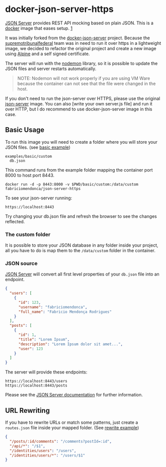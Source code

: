 # docker-json-server-https

[JSON Server](https://github.com/typicode/json-server) provides REST API mocking based on plain JSON.
This is a [docker](https://www.docker.io) image that eases setup. [1](https://github.com/clue/docker-json-server)

It was initially forked from the [docker-json-server](https://github.com/clue/docker-json-server) project. Because the [supremotribunalfederal](https://github.com/supremotribunalfederal) team was in need to run it over https in a lightweight image, we decided to refactor the original project and create a new image using [Alpine](https://alpinelinux.org/) and a self signed certificate.

The server will run with the [nodemon](https://nodemon.io/) library, so it is possible to update the JSON files and server restarts automatically.

> NOTE: Nodemon will not work properly if you are using VM Ware because the container can not see that the file were changed in the host.

If you don't need to run the json-server over HTTPS, please use the original [json-server](https://hub.docker.com/r/clue/json-server/) image. You can also [write your own server.js file] and run it over HTTP, but I do recommend to use docker-json-server image in this case.

## Basic Usage

To run this image you will need to create a folder where you will store your JSON files. (see [basic example](https://github.com/fabriciomendonca/docker-json-server-https/tree/master/examples/basic))

```
examples/basic/custom
  db.json
```

This command runs from the example folder mapping the container port 8000 to host port 8443.

```
docker run -d -p 8443:8000 -v $PWD/basic/custom:/data/custom fabriciomendonca/json-server-https
```

To see your json-server running:

```
https://localhost:8443
```

Try changing your db.json file and refresh the browser to see the changes reflected.

### The custom folder

It is possible to store your JSON database in any folder inside your project, all you have to do is map them to the `/data/custom` folder in the container.

### JSON source

[JSON Server](https://github.com/typicode/json-server) will convert all first level properties of your `db.json` file into an endpoint.

```json
{
  "users": [
    {
      "id": 123,
      "username": "fabriciomendonca",
      "full_name": "Fabricio Mendonça Rodrigues"
    }
  ],
  "posts": [
    {
      "id": 1,
      "title": "Lorem Ipsum",
      "description": "Lorem Ipsum dolor sit amet...",
      "user": 123
    }
  ]
}
```

The server will provide these endpoints:

```
https://localhost:8443/users
https://localhost:8443/posts
```

Please see the [JSON Server documentation](https://github.com/typicode/json-server) for further information.

## URL Rewriting

If you have to rewrite URLs or match some patterns, just create a `routes.json` file inside your mapped folder. (See [rewrite example](https://github.com/fabriciomendonca/docker-json-server-https/tree/master/examples/rewrite))

```json
{
  "/posts/:id/comments": "/comments?postId=:id",
  "/api/*": "/$1",
  "/identities/users": "/users",
  "/identities/users/*": "/users/$1"
}
```